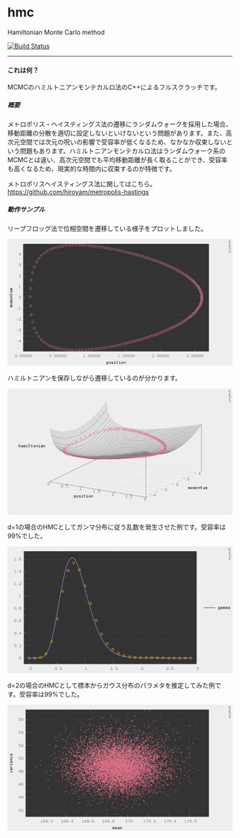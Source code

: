# hmc

Hamiltonian Monte Carlo method

[![Build Status](https://travis-ci.org/hiroyam/hmc.svg?branch=master)](https://travis-ci.org/hiroyam/hmc)

---

#### これは何？

MCMCのハミルトニアンモンテカルロ法のC++によるフルスクラッチです。

##### 概要

メトロポリス・ヘイスティングス法の遷移にランダムウォークを採用した場合、移動距離の分散を適切に設定しないといけないという問題があります。また、高次元空間では次元の呪いの影響で受容率が低くなるため、なかなか収束しないという問題もあります。ハミルトニアンモンテカルロ法はランダムウォーク系のMCMCとは違い、高次元空間でも平均移動距離が長く取ることができ、受容率も高くなるため、現実的な時間内に収束するのが特徴です。

メトロポリスヘイスティングス法に関してはこちら。
https://github.com/hiroyam/metropolis-hastings

##### 動作サンプル

リープフロッグ法で位相空間を遷移している様子をプロットしました。

![](images/plot1.png)

ハミルトニアンを保存しながら遷移しているのが分かります。

![](images/plot2.png)

d=1の場合のHMCとしてガンマ分布に従う乱数を発生させた例です。受容率は99%でした。

![](images/plot3.png)

d=2の場合のHMCとして標本からガウス分布のパラメタを推定してみた例です。受容率は99%でした。

![](images/plot4.png)
